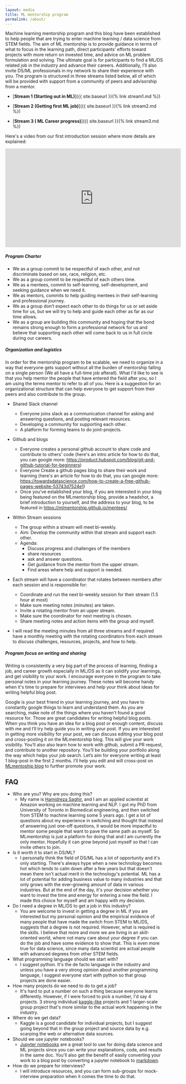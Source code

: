 ```yaml
---
layout: media
title: ML mentorship program
permalink: /about/
---
```


Machine learning mentorship program and this blog have been established to help people that are trying to enter machine learning / data science from STEM fields. The aim of ML mentorship is to provide guidance in terms of what to focus in the learning path, direct participants’ efforts toward projects with more return on invested time, and advice on ML problem formulation and solving. The ultimate goal is for participants to find a ML/DS related job in the industry and advance their careers. Additionally, I’ll also invite DS/ML professionals in my network to share their experience with you. The program is structured in three streams listed below, all of which will be provided with support from a community of peers and advisorship from a mentor.

- [**Stream 1 (Starting out in ML)**]({{ site.baseurl }}{% link stream1.md %})

- [**Stream 2 (Getting first ML job)**]({{ site.baseurl }}{% link stream2.md %})

- [**Stream 3 ( ML Career progress)**]({{ site.baseurl }}{% link stream3.md %})

Here's a video from our first introduction session where more details are explained:

<iframe width="560" height="315" src="https://www.youtube.com/embed/ifTIbTdy880" frameborder="0" allow="accelerometer; autoplay; encrypted-media; gyroscope; picture-in-picture" allowfullscreen></iframe>

##### Program Charter

- We as a group commit to be respectful of each other, and not discriminate based on sex, race, religion, etc. 
- We as a group commit to be respectful of each others time. 
- We as a mentees, commit to self-learning, self-development, and seeking guidance when we need it.
- We as mentors, commits to help guiding mentees in their self-learning and professional journey.
- We as a group don’t expect each other to do things for us or set aside time for us, but we will try to help and guide each other as far as our time allows.
- We as a group are building this community and hoping that the bond remains strong enough to form a professional network for us and believe that supporting each other will come back to us in full circle during our careers.

##### Organization and logistics

In order for the mentorship program to be scalable, we need to organize in a way that everyone gets support without all the burden of mentorship falling on a single person (We all have a full-time job afterall). What I'd like to see is that you help mentor the people that have entered the field after you, so I am using the terms mentor to refer to all of you. Here is a suggestion for an organizational structure that can help everyone to get support from their peers and also contribute to the group.

- Shared Slack channel
    - Everyone joins slack as a communication channel for asking and answering questions, and posting relevant resources.
    - Developing a community for supporting each other. 
    - A platform for forming teams to do joint-projects.

- Github and blogs
    - Everyone creates a personal github account to share code and contribute to others' code (here's an intro article for how to do that, you can google more: https://product.hubspot.com/blog/git-and-github-tutorial-for-beginners)
    - Everyone Create a github pages blog to share their work and learning (here's an article for how to do that, you can google more: https://towardsdatascience.com/how-to-create-a-free-github-pages-website-53743d7524e1)
    - Once you've established your blog, if you are interested in your blog being featured on the MLmentorship blog, provide a headshot, a brief introduction to yourself, and the address to your blog, to be featured in https://mlmentorship.github.io/mentees/

- Within Stream sessions
    - The group within a stream will meet bi-weekly.
    - Aim: Develop the community within that stream and support each other.
    - Agenda: 
        - Discuss progress and challenges of the members
        - share resources
        - ask and answer questions.
        - Get guidance from the mentor from the upper stream.
        - Find areas where help and support is needed.

- Each stream will have a coordinator that rotates between members after each session and is responsible for:
    - Coordinate and run the next bi-weekly session for their stream (1.5 hour at most)
    - Make sure meeting notes (minutes) are taken.
    - Invite a rotating mentor from an upper stream.
    - Make sure the coordinator for next meeting is chosen.
    - Share meeting notes and action items with the group and myself.

- I will read the meeting minutes from all three streams and if required have a monthly meeting with the rotating coordinators from each stream to discuss challenges, resources, projects, and how to help.

##### Program focus on writing and sharing

Writing is consistently a very big part of the process of learning, finding a job, and career growth especially in ML/DS as it can solidify your learnings, and get visibility to your work. I encourage everyone in the program to take personal notes in your learning journey. These notes will become handy when it's time to prepare for interviews and help your think about ideas for writing helpful blog post.

Google is your best friend in your learning journey, and you have to constantly google things to learn and understand them. As you are searching, make note of the things where you haven't found a good resource for. Those are great candidates for writing helpful blog posts. When you think you have an idea for a blog post or enough content, discuss with me and I’ll try help guide you in writing your post. If you are interested in getting more visibility for your post, we can discuss editing your blog post and cross-posting it on the MLmentorship blog. This will give your work visibility. You’ll also also learn how to work with github, submit a PR request, and contribute to another repository. You’ll be building your portfolio along the way which helps your job search. Let’s aim for everyone writing at least 1 blog-post in the first 2 months. I’ll help you edit and will cross-post on [MLmentoship blog](http://mlmentorship.github.io) to further promote your work.

## FAQ

- Who are you? Why are you doing this?
    - My name is [Hamidreza Saghir](https://twitter.com/HrSaghir), and I am an applied scientist at Amazon working on machine learning and NLP. I got my PhD from University of Toronto in Biomedical engineering, and then switched from STEM to machine learning some 5 years ago. I get a lot of questions about my experience in switching and thought that instead of answering just one-off questions, it would be more impactful to mentor some people that want to pave the same path as myself. So MLmentorship is just a platform for doing that and I am currently the only mentor. Hopefully it can grow beyond just myself so that I can invite others to join.
- Is it worth it to start in DS/ML?
    - I personally think the field of DS/ML has a lot of opportunity and it's only starting. There's always hype when a new technology becomes hot which tends to calm down after a few years but that doesn't mean there isn't actual merit in the technology's potential. ML has a lot of potential for adding business value to many industries and that only grows with the ever-growing amount of data in various industries. But at the end of the day, it's your decision whether you want to invest the time and energy for entering a new the field. I made this choice for myself and am happy with my decision. 
- Do I need a degree in ML/DS to get a job in this industry?
    - You are welcome to invest in getting a degree in ML if you are interested but my personal opinion and the empirical evidence of many people that have made the switch from STEM to ML/DS, suggests that a degree is not required. However, what is required is the skills. I believe that more and more we are living in an skill-oriented world, where not many care about your degree if you can do the job and have some evidence to show that. This is even more true for data science, since many data scientist are actual people with advanced degrees from other STEM fields. 
- What programming language should we start with?
    - I suggest python. It's the de facto language in the industry and unless you have a very strong opinion about another programming language, I suggest everyone start with python so that group projects are done easier. 
- How many projects do we need to do to get a job?
    - It's hard to put a number on such a thing because everyone learns differently. However, if I were forced to pick a number, I'd say 4 projects. 3 strong individual [kaggle-like](https://www.kaggle.com/) projects and 1 larger-scale group project that's more similar to the actual work happening in the industry. 
- Where do we get data?
    - Kaggle is a good candidate for individual projects, but I suggest going beyond that in the group project and source data by e.g. scarping the web or alternative data sources.
- Should we use jupyter notebooks?
    - [Jupyter notebooks](https://jupyter.org/) are a great tool to use for doing data science and ML projects since you can write your explanations, code, and results in the same doc. You'll also get the benefit of easily converting your work to a blog post by converting a jupyter notebook to [markdown](https://github.com/adam-p/markdown-here/wiki/Markdown-Cheatsheet).
- How do we prepare for interviews?
    - I will introduce resources, and you can form sub-groups for mock-interview preparation when it comes the time to do that.